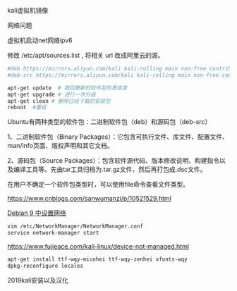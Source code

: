 kali虚拟机镜像

网络问题

虚拟机启动net网络ipv6

修改 /etc/apt/sources.list , 将相关 url 改成阿里云的源。

```bash
#deb https://mirrors.aliyun.com/kali kali-rolling main non-free contrib
#deb-src https://mirrors.aliyun.com/kali kali-rolling main non-free contrib
```

```bash
apt-get update  # 取回更新的软件包列表信息
apt-get upgrade # 进行一次升级
apt-get clean # 删除已经下载的安装包
reboot  #重启
```

Ubuntu有两种类型的软件包：二进制软件包（deb）和源码包（deb-src）

1、二进制软件包（Binary Packages）：它包含可执行文件、库文件、配置文件、man/info页面、版权声明和其它文档。

2、源码包（Source Packages）：包含软件源代码、版本修改说明、构建指令以及编译工具等。先由tar工具归档为.tar.gz文件，然后再打包成.dsc文件。

在用户不确定一个软件包类型时，可以使用file命令查看文件类型。

https://www.cnblogs.com/sanwumanzi/p/10521529.html

[Debian 9 中设置网络](https://www.cnblogs.com/samgg/p/7712136.html)

```bash
vim /etc/NetworkManager/NetworkManager.conf
service network-manager start
```

https://www.fujieace.com/kali-linux/device-not-managed.html

```bash
apt-get install ttf-wqy-micohei ttf-wqy-zenhei xfonts-wqy
dpkg-reconfigure locales
```

2019kali安装以及汉化